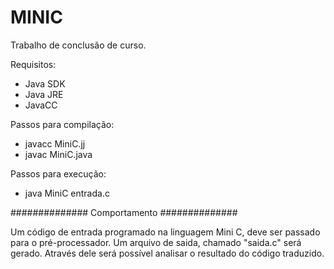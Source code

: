 # MINIC
Trabalho de conclusão de curso.

Requisitos:
- Java SDK
- Java JRE
- JavaCC

Passos para compilação:
- javacc MiniC.jj
- javac MiniC.java

Passos para execução:
- java MiniC entrada.c

##############
Comportamento
##############

Um código de entrada programado na linguagem Mini C, deve ser passado para o pré-processador. 
Um arquivo de saida, chamado "saida.c" será gerado. 
Através dele será possível analisar o resultado do código traduzido.
